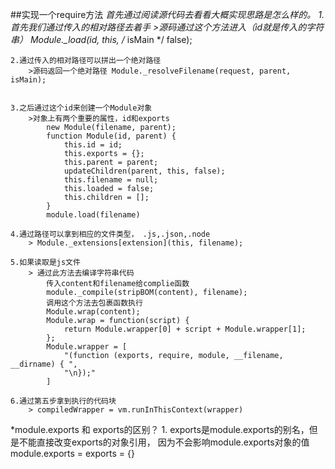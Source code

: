 ##实现一个require方法
*首先通过阅读源代码去看看大概实现思路是怎么样的。
    1.首先我们通过传入的相对路径去着手
        >源码通过这个方法进入（id就是传入的字符串） Module._load(id, this, /* isMain */ false);
    
    2.通过传入的相对路径可以拼出一个绝对路径
        >源码返回一个绝对路径 Module._resolveFilename(request, parent, isMain);
        

    3.之后通过这个id来创建一个Module对象
        >对象上有两个重要的属性，id和exports 
            new Module(filename, parent);
            function Module(id, parent) {
                this.id = id;
                this.exports = {};
                this.parent = parent;
                updateChildren(parent, this, false);
                this.filename = null;
                this.loaded = false;
                this.children = [];
            }
            module.load(filename)
    
    4.通过路径可以拿到相应的文件类型， .js,.json,.node
        > Module._extensions[extension](this, filename);
    
    5.如果读取是js文件
        > 通过此方法去编译字符串代码
            传入content和filename给complie函数
            module._compile(stripBOM(content), filename);
            调用这个方法去包裹函数执行
            Module.wrap(content);
            Module.wrap = function(script) {
                return Module.wrapper[0] + script + Module.wrapper[1];
            };
            Module.wrapper = [
                "(function (exports, require, module, __filename, __dirname) { ",
                "\n});"
            ]

    6.通过第五步拿到执行的代码块
        > compiledWrapper = vm.runInThisContext(wrapper)

*module.exports 和 exports的区别？
    1. exports是module.exports的别名，但是不能直接改变exports的对象引用，
    因为不会影响module.exports对象的值
    module.exports = exports = {}